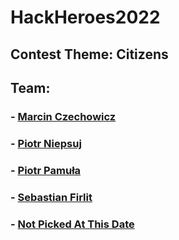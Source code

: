 # HackHeroes2022

## Contest Theme: Citizens


## Team:
### - [Marcin Czechowicz](https://github.com/Gami13/)
### - [Piotr Niepsuj](https://github.com/Frytak/)
### - [Piotr Pamuła](https://github.com/pietruszka123/)
### - [Sebastian Firlit](https://github.com/SeKaFi69/)
### - [Not Picked At This Date](https://www.youtube.com/watch?v=dQw4w9WgXcQ)
